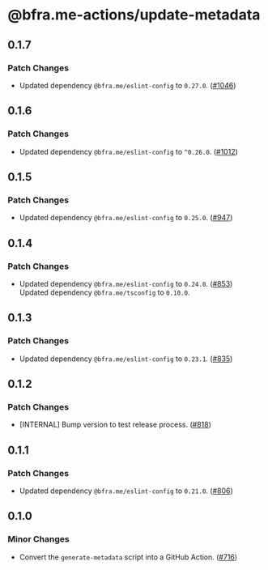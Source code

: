 # @bfra.me-actions/update-metadata

## 0.1.7
### Patch Changes


- Updated dependency `@bfra.me/eslint-config` to `0.27.0`. ([#1046](https://github.com/bfra-me/.github/pull/1046))

## 0.1.6
### Patch Changes


- Updated dependency `@bfra.me/eslint-config` to `^0.26.0`. ([#1012](https://github.com/bfra-me/.github/pull/1012))

## 0.1.5
### Patch Changes


- Updated dependency `@bfra.me/eslint-config` to `0.25.0`. ([#947](https://github.com/bfra-me/.github/pull/947))

## 0.1.4
### Patch Changes


- Updated dependency `@bfra.me/eslint-config` to `0.24.0`. ([#853](https://github.com/bfra-me/.github/pull/853))
  Updated dependency `@bfra.me/tsconfig` to `0.10.0`.

## 0.1.3
### Patch Changes


- Updated dependency `@bfra.me/eslint-config` to `0.23.1`. ([#835](https://github.com/bfra-me/.github/pull/835))

## 0.1.2
### Patch Changes


- \[INTERNAL\] Bump version to test release process. ([#818](https://github.com/bfra-me/.github/pull/818))

## 0.1.1
### Patch Changes


- Updated dependency `@bfra.me/eslint-config` to `0.21.0`. ([#806](https://github.com/bfra-me/.github/pull/806))

## 0.1.0
### Minor Changes


- Convert the `generate-metadata` script into a GitHub Action. ([#716](https://github.com/bfra-me/.github/pull/716))
